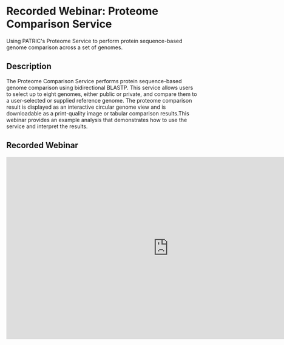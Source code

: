 # Recorded Webinar: Proteome Comparison Service
Using PATRIC's Proteome Service to perform protein sequence-based genome comparison across a set of genomes.

## Description
The Proteome Comparison Service performs protein sequence-based genome comparison using bidirectional BLASTP. This service allows users to select up to eight genomes, either public or private, and compare them to a user-selected or supplied reference genome. The proteome comparison result is displayed as an interactive circular genome view and is downloadable as a print-quality image or tabular comparison results.This webinar provides an example analysis that demonstrates how to use the service and interpret the results.

## Recorded Webinar
<iframe width="854" height="480" src="https://www.youtube.com/embed/sozy1mJh1EI" frameborder="0" allow="autoplay; encrypted-media" allowfullscreen></iframe>
